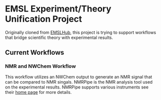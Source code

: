 # EMSL Experiment/Theory Unification Project

Originally cloned from [EMSLHub](https://emslhub.emsl.pnl.gov/tools/nmrtools),
this project is trying to support workflows that bridge scientific theory with
experimental results.

## Current Workflows

### NMR and NWChem Workflow

This workflow utilizes an NWChem output to generate an NMR signal that can be
compared to NMR singals. NMRPipe is the NMR analysis tool used on the
experimental results. NMRPipe supports various instruments see their [home
page](http://spin.niddk.nih.gov/NMRPipe/) for more details.


